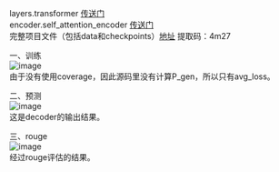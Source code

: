 layers.transformer [传送门](https://github.com/jim4399266/Text-Summarization/blob/main/week5/src/pgn_transformer_tf2/layers/transformer.py)  
encoder.self_attention_encoder [传送门](https://github.com/jim4399266/Text-Summarization/blob/main/week5/src/pgn_transformer_tf2/encoders/self_attention_encoder.py)  
完整项目文件（包括data和checkpoints）[地址](https://pan.baidu.com/s/1ObndBG4cGjH4x916RBIJFQ) 提取码：4m27   

一、训练  
![image](https://github.com/jim4399266/Text-Summarization/blob/main/week5/pic/train_wo_cov.png)  
由于没有使用coverage，因此源码里没有计算P_gen，所以只有avg_loss。  

二、预测  
![image](https://github.com/jim4399266/Text-Summarization/blob/main/week5/pic/test_decode.png)  
这是decoder的输出结果。

三、rouge    
![image](https://github.com/jim4399266/Text-Summarization/blob/main/week5/pic/rouge.png)   
经过rouge评估的结果。
